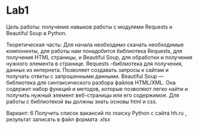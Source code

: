 # Lab1
Цель работы: получение навыков работы с модулями Requests и Beautiful Soup в Python.

Теоретическая часть: Для начала необходимо скачать необходимые компоненты, для работы нам понадобится библиотека Requests, 
для получения HTML страницы, и Beautiful Soup, для обработки и получения нужного элемента в странице. 
Requests –библиотека для получения, данных из интернета. Позволяет создавать запросы к сайтам и получать ответы с запрошенными данными.
Beautiful Soup —библиотека для синтаксического разбора файлов HTML/XML. Она содержит набор функций и методов,
которые позволяют легко найти и получить нужный элемент веб-страницы или его содержимое. Для работы с библиотекой вы должны знать основы html и css.

Вариант: 6
Получить список вакансий по поиску Python с сайта hh.ru , результат записать в файл формата .xlsx
